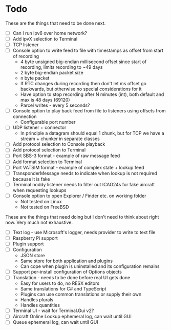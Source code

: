 # Todo

These are the things that need to be done next.

- [ ] Can I run ipv6 over home network?
- [ ] Add ipvX selection to Terminal
- [ ] TCP listener
- [ ] Console option to write feed to file with timestamps as offset from start of recording
    * 4 byte unsigned big-endian millisecond offset since start of recording, limits recording to ~49 days
    * 2 byte big-endian packet size
    * n byte packet
    * If RTC changes during recording then don't let ms offset go backwards, but otherwise no special considerations for it
    * Have option to stop recording after N minutes (int), both default and max is 48 days (69120)
    * Parcel writes - every 5 seconds?
- [ ] Console option to play back feed from file to listeners using offsets from connection
    * Configurable port number
- [ ] UDP listener + connector
    * In principle a datagram should equal 1 chunk, but for TCP we have a stream + chunker in separate classes
- [ ] Add protocol selection to Console playback
- [ ] Add protocol selection to Terminal
- [ ] Port SBS-3 format - example of raw message feed
- [ ] Add format selection to Terminal
- [ ] Port VATSIM format - example of complex state + lookup feed
- [ ] TransponderMessage needs to indicate when lookup is not required because it is fake
- [ ] Terminal noddy listener needs to filter out ICAO24s for fake aircraft when requesting lookups
- [ ] Console option to open Explorer / Finder etc. on working folder
    * Not tested on Linux
    * Not tested on FreeBSD

These are the things that need doing but I don't need to think about right now. Very much not exhaustive.

- [ ] Text log - use Microsoft's logger, needs provider to write to text file
- [ ] Raspberry Pi support
- [ ] Plugin support
- [ ] Configuration
    * JSON store
    * Same store for both application and plugins
    * Can cope when plugin is uninstalled and its configuration remains
- [ ] Support per-install configuration of Options objects
- [ ] Translation - needs to be done before real UI gets done
    * Easy for users to do, no RESX editors
    * Same translations for C# and TypeScript
    * Plugins can use common translations or supply their own
    * Handles plurals
    * Handles quantities
- [ ] Terminal UI - wait for Terminal.Gui v2?
- [ ] Aircraft Online Lookup ephemeral log, can wait until GUI
- [ ] Queue ephemeral log, can wait until GUI

